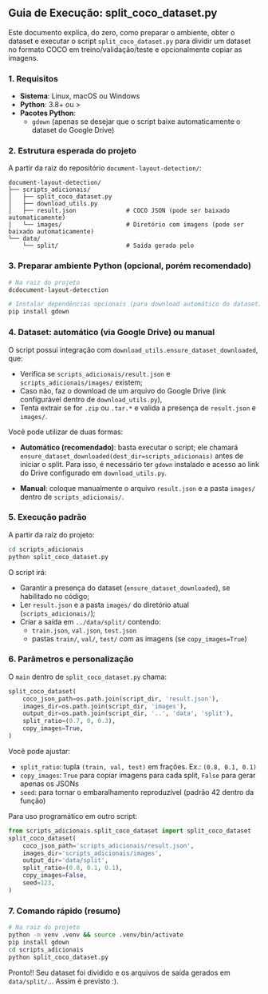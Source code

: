 ## Guia de Execução: split_coco_dataset.py

Este documento explica, do zero, como preparar o ambiente, obter o dataset e executar o script `split_coco_dataset.py` para dividir um dataset no formato COCO em treino/validação/teste e opcionalmente copiar as imagens.

### 1. Requisitos

- **Sistema**: Linux, macOS ou Windows
- **Python**: 3.8+ ou >
- **Pacotes Python**:
  - `gdown` (apenas se desejar que o script baixe automaticamente o dataset do Google Drive)

### 2. Estrutura esperada do projeto

A partir da raiz do repositório `document-layout-detection/`:

```
document-layout-detection/
├── scripts_adicionais/
│   ├── split_coco_dataset.py
│   ├── download_utils.py
│   ├── result.json              # COCO JSON (pode ser baixado automaticamente)
│   └── images/                  # Diretório com imagens (pode ser baixado automaticamente)
└── data/
    └── split/                   # Saída gerada pelo
```

### 3. Preparar ambiente Python (opcional, porém recomendado)

```bash
# Na raiz do projeto
dcdocument-layout-detecction

# Instalar dependências opcionais (para download automático do dataset)
pip install gdown
```

### 4. Dataset: automático (via Google Drive) ou manual

O script possui integração com `download_utils.ensure_dataset_downloaded`, que:

- Verifica se `scripts_adicionais/result.json` e `scripts_adicionais/images/` existem;
- Caso não, faz o download de um arquivo do Google Drive (link configurável dentro de `download_utils.py`),
- Tenta extrair se for `.zip` ou `.tar.*` e valida a presença de `result.json` e `images/`.

Você pode utilizar de duas formas:

- **Automático (recomendado)**: basta executar o script; ele chamará `ensure_dataset_downloaded(dest_dir=scripts_adicionais)` antes de iniciar o split. Para isso, é necessário ter `gdown` instalado e acesso ao link do Drive configurado em `download_utils.py`.

- **Manual**: coloque manualmente o arquivo `result.json` e a pasta `images/` dentro de `scripts_adicionais/`.

### 5. Execução padrão

A partir da raiz do projeto:

```bash
cd scripts_adicionais
python split_coco_dataset.py
```

O script irá:

- Garantir a presença do dataset (`ensure_dataset_downloaded`), se habilitado no código;
- Ler `result.json` e a pasta `images/` do diretório atual (`scripts_adicionais/`);
- Criar a saída em `../data/split/` contendo:
  - `train.json`, `val.json`, `test.json`
  - pastas `train/`, `val/`, `test/` com as imagens (se `copy_images=True`)

### 6. Parâmetros e personalização

O `main` dentro de `split_coco_dataset.py` chama:

```python
split_coco_dataset(
    coco_json_path=os.path.join(script_dir, 'result.json'),
    images_dir=os.path.join(script_dir, 'images'),
    output_dir=os.path.join(script_dir, '..', 'data', 'split'),
    split_ratio=(0.7, 0, 0.3),
    copy_images=True,
)
```

Você pode ajustar:

- `split_ratio`: tupla `(train, val, test)` em frações. Ex.: `(0.8, 0.1, 0.1)`
- `copy_images`: `True` para copiar imagens para cada split, `False` para gerar apenas os JSONs
- `seed`: para tornar o embaralhamento reproduzível (padrão 42 dentro da função)

Para uso programático em outro script:

```python
from scripts_adicionais.split_coco_dataset import split_coco_dataset
split_coco_dataset(
    coco_json_path='scripts_adicionais/result.json',
    images_dir='scripts_adicionais/images',
    output_dir='data/split',
    split_ratio=(0.8, 0.1, 0.1),
    copy_images=False,
    seed=123,
)
```

### 7. Comando rápido (resumo)

```bash
# Na raiz do projeto
python -m venv .venv && source .venv/bin/activate
pip install gdown
cd scripts_adicionais
python split_coco_dataset.py
```

Pronto!! Seu dataset foi dividido e os arquivos de saída gerados em `data/split/`... Assim é previsto :).
